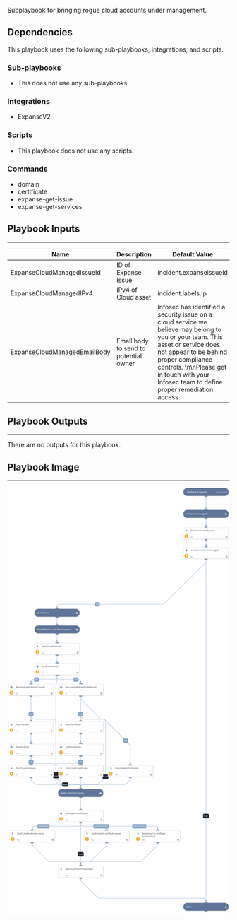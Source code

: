 Subplaybook for bringing rogue cloud accounts under management.

## Dependencies
This playbook uses the following sub-playbooks, integrations, and scripts.

### Sub-playbooks
* This does not use any sub-playbooks

### Integrations
* ExpanseV2

### Scripts
* This playbook does not use any scripts.

### Commands
* domain
* certificate
* expanse-get-issue
* expanse-get-services

## Playbook Inputs
---

| **Name** | **Description** | **Default Value** | **Required** |
| --- | --- | --- | --- |
| ExpanseCloudManagedIssueId | ID of Expanse Issue | incident.expanseissueid | Optional |
| ExpanseCloudManagedIPv4 | IPv4 of Cloud asset | incident.labels.ip | Optional |
| ExpanseCloudManagedEmailBody | Email body to send to potential owner | Infosec has identified a security issue on a cloud service we believe may belong to you or your team. This asset or service does not appear to be behind proper compliance controls. \n\nPlease get in touch with your Infosec team to define proper remediation access. | Optional |

## Playbook Outputs
---
There are no outputs for this playbook.

## Playbook Image
---
![Expanse Check ServiceNow CMDB](https://raw.githubusercontent.com/demisto/content/master/Packs/ExpanseV2/doc_files/Expanse_Unmanaged_Cloud.png)
